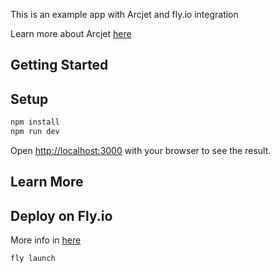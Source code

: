 This is an example app with Arcjet and fly.io integration

Learn more about Arcjet [here](https://arcjet.com/)

## Getting Started

## Setup

```bash
npm install
npm run dev

```

Open [http://localhost:3000](http://localhost:3000) with your browser to see the result.

## Learn More


## Deploy on Fly.io

More info in [here](https://fly.io/speedrun/)

```bash
fly launch


```
